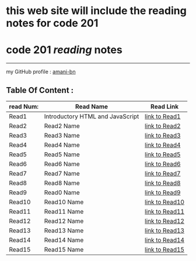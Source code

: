# this web site will include the reading notes for code 201

# **code 201 *reading* notes**

<hr>

 my  GitHub profile : [ amani-bn  ](https://github.com/amani-bn)


 ## Table Of Content :
 
|read Num: |Read Name|Read Link                                |
|----------|---------|---------                                |
|Read1     |Introductory HTML and JavaScript|[link to Read1](https://amani-bn.github.io/reading-notes201/class-01) |
|Read2     |Read2 Name|[link to Read2]()                       |
|Read3     |Read3 Name|[link to Read3]()                       |
|Read4     |Read4 Name|[link to Read4]()                       |
|Read5     |Read5 Name|[link to Read5]()                       |
|Read6     |Read6 Name|[link to Read6]()                       |
|Read7     |Read7 Name|[link to Read7]()                       |
|Read8     |Read8 Name|[link to Read8]()                       |
|Read9     |Read0 Name|[link to Read9]()                       |
|Read10    |Read10 Name|[link to Read10]()                     |
|Read11    |Read11 Name|[link to Read11]()                     |
|Read12    |Read12 Name|[link to Read12]()                     |
|Read13    |Read13 Name|[link to Read13]()                     |
|Read14    |Read14 Name|[link to Read14]()                     |
|Read15    |Read15 Name|[link to Read15]()                     |
